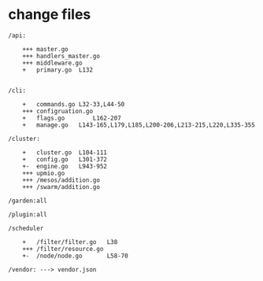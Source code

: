 # change files


	/api:
	
		+++ master.go
		+++ handlers_master.go	
		+++ middleware.go
		+   primary.go 	L132	
				
		
	/cli:
	
		+	commands.go	L32-33,L44-50
		+++ configruation.go 	
		+	flags.go		L162-207
		+	manage.go	L143-165,L179,L185,L200-206,L213-215,L220,L335-355
		
	/cluster:
	
		+	cluster.go 	L104-111
		+	config.go	L301-372
		+-	engine.go	L943-952
		+++ upmio.go
		+++ /mesos/addition.go
		+++ /swarm/addition.go
		
	/garden:all
	
	/plugin:all
	
	/scheduler
		
		+	/filter/filter.go	L38
		+++ /filter/resource.go
		+-	/node/node.go 		L58-70
	
	/vendor: ---> vendor.json
			
		